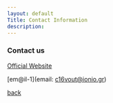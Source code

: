 ```yaml
---
layout: default
Title: Contact Information
description:  
---
```


### Contact us

[Official Website](iisa2018.unipi.gr/antares)

[em@il-1](email: c16vout@ionio.gr)

[back](./)
